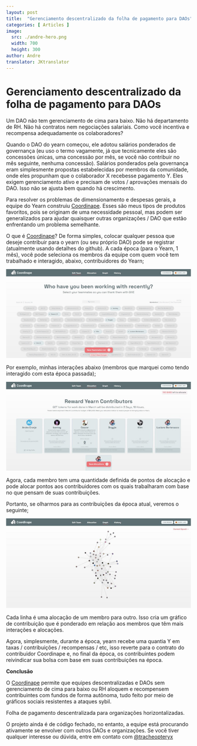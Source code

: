 ```yaml
---
layout: post
title:  "Gerenciamento descentralizado da folha de pagamento para DAOs"
categories: [ Articles ]
image:
  src: ./andre-hero.png
  width: 700
  height: 300
author: Andre
translator: JKtranslator
---
```


# Gerenciamento descentralizado da folha de pagamento para DAOs

Um DAO não tem gerenciamento de cima para baixo. Não há departamento de RH. Não há contratos nem negociações salariais. Como você incentiva e recompensa adequadamente os colaboradores?

Quando o DAO do yearn começou, ele adotou salários ponderados de governança (eu uso o termo vagamente, já que tecnicamente eles são concessões únicas, uma concessão por mês, se você não contribuir no mês seguinte, nenhuma concessão). Salários ponderados pela governança eram simplesmente propostas estabelecidas por membros da comunidade, onde eles propunham que o colaborador X recebesse pagamento Y. Eles exigem gerenciamento ativo e precisam de votos / aprovações mensais do DAO. Isso não se ajusta bem quando há crescimento.

Para resolver os problemas de dimensionamento e despesas gerais, a equipe do Yearn construiu [Coordinape](https://coordinape.com/). Esses são meus tipos de produtos favoritos, pois se originam de uma necessidade pessoal, mas podem ser generalizados para ajudar quaisquer outras organizações / DAO que estão enfrentando um problema semelhante.

O que é [Coordinape](https://coordinape.com/)? De forma simples, colocar qualquer pessoa que deseje contribuir para o yearn (ou seu próprio DAO) pode se registrar (atualmente usando detalhes do github). A cada época (para o Yearn, 1 mês), você pode seleciona os membros da equipe com quem você tem trabalhado e interagido, abaixo, contribuidores do Yearn;

![](1.jpg?w=1400&h=674)

Por exemplo, minhas interações abaixo (membros que marquei como tendo interagido com esta época passada);

![](2.jpg?w=700&h=337)

Agora, cada membro tem uma quantidade definida de pontos de alocação e pode alocar pontos aos contribuidores com os quais trabalharam com base no que pensam de suas contribuições.

Portanto, se olharmos para as contribuições da época atual, veremos o seguinte;

![](3.jpg?w=700&h=339)

Cada linha é uma alocação de um membro para outro. Isso cria um gráfico de contribuição que é ponderado em relação aos membros que têm mais interações e alocações.

Agora, simplesmente, durante a época, yearn recebe uma quantia Y em taxas / contribuições / recompensas / etc, isso reverte para o contrato do contribuidor Coordinape e, no final da época, os contribuintes podem reivindicar sua bolsa com base em suas contribuições na época.

**Conclusão**

O [Coordinape](https://coordinape.com/) permite que equipes descentralizadas e DAOs sem gerenciamento de cima para baixo ou RH aloquem e recompensem contribuintes com fundos de forma autônoma, tudo feito por meio de gráficos sociais resistentes a ataques sybil.

Folha de pagamento descentralizada para organizações horizontalizadas.

O projeto ainda é de código fechado, no entanto, a equipe está procurando ativamente se envolver com outros DAOs e organizações. Se você tiver qualquer interesse ou dúvida, entre em contato com [@tracheopteryx](https://twitter.com/tracheopteryx)

